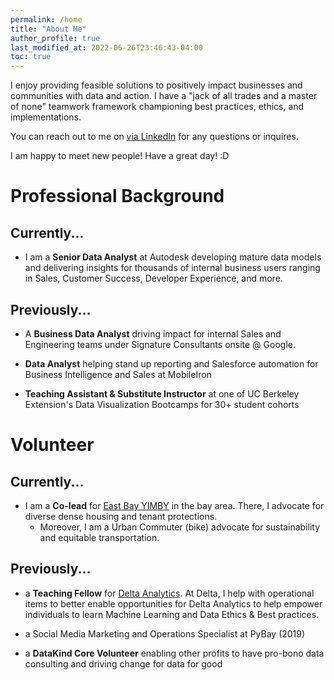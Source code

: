 ```yaml
---
permalink: /home
title: "About Me"
author_profile: true
last_modified_at: 2022-06-26T23:46:43-04:00
toc: true
---
```


I enjoy providing feasible solutions to positively impact businesses and communities with data and action. I have a "jack of all trades and a master of none" teamwork framework championing best practices, ethics, and implementations.

You can reach out to me on [via LinkedIn](https://www.linkedin.com/in/raulm8) for any questions or inquires.

I am happy to meet new people! Have a great day! :D

# Professional Background

## Currently...

* I am a **Senior Data Analyst** at Autodesk developing mature data models and delivering insights for thousands of internal business users ranging in Sales, Customer Success, Developer Experience, and more.

## Previously...

* A **Business Data Analyst** driving impact for internal Sales and Engineering teams under Signature
  Consultants onsite @ Google.

* **Data Analyst** helping stand up reporting and Salesforce automation for Business Intelligence and Sales at MobileIron

*  **Teaching Assistant & Substitute Instructor** at one of UC Berkeley Extension's Data Visualization Bootcamps for 30+ student cohorts


# Volunteer

## Currently...

* I am a **Co-lead** for [East Bay YIMBY](https://www.eastbayyimby.org/) in the bay area. There, I advocate for diverse dense housing and tenant protections. 
  * Moreover, I am a Urban Commuter (bike) advocate for sustainability and equitable transportation.

## Previously...

* a **Teaching Fellow** for [Delta Analytics](http://www.deltanalytics.org/teaching-fellows.html). At Delta, I help with operational items to better enable opportunities for Delta Analytics to help empower individuals to learn Machine Learning and Data Ethics & Best practices.

* a Social Media Marketing and Operations Specialist at PyBay (2019)

* a **DataKind Core Volunteer** enabling other profits to have pro-bono data consulting and
  driving change for data for good